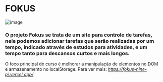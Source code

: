 ﻿# FOKUS
 
 ![image](https://github.com/viniciusdamascenosouza/fokus/assets/89817369/8621cff9-663f-46ce-a1f7-8889774113a8)

### O projeto Fokus se trata de um site para controle de tarefas, nele podemos adicionar tarefas que serão realizadas por um tempo, indicado através de estudos para atividades, e um tempo tanto para descansos curtos e mais longos.
O foco principal do curso é melhorar a manipulação de elementos no DOM e armazenamento no localStorage.
Para ver mais: *https://fokus-nine-pi.vercel.app/*
